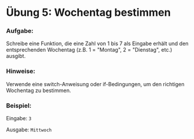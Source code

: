 # Übung 5: Wochentag bestimmen

### Aufgabe:
Schreibe eine Funktion, die eine Zahl von 1 bis 7 als Eingabe erhält und den entsprechenden Wochentag (z.B. 1 = "Montag", 2 = "Dienstag", etc.) ausgibt.

### Hinweise:
Verwende eine switch-Anweisung oder if-Bedingungen, um den richtigen Wochentag zu bestimmen.

### Beispiel:
Eingabe: `3`

Ausgabe: `Mittwoch`
